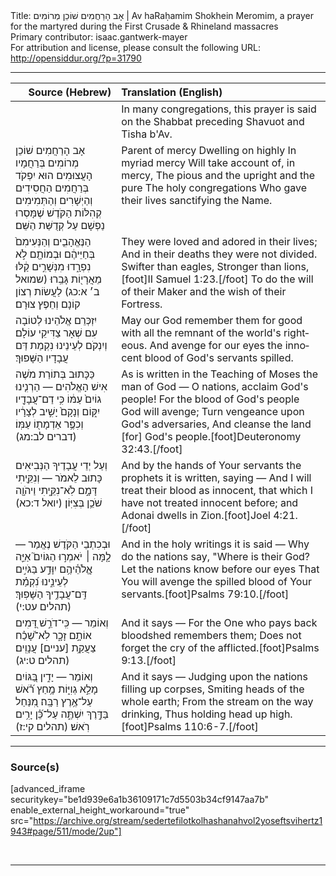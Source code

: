 <html>
<head></head>
<body>
Title: אָב הָרַחֲמִים שׁוֹכֵן מְרוֹמִים | Av haRaḥamim Shokhein Meromim, a prayer for the martyred during the First Crusade & Rhineland massacres<br />
Primary contributor: isaac.gantwerk-mayer<br />
For attribution and license, please consult the following URL: <a href="http://opensiddur.org/?p=31790">http://opensiddur.org/?p=31790</a>
<p />
<hr />

<table style="margin-left: auto;margin-right: auto;" class="draggable">
<thead><tr><th id="x" style="text-align: right;">Source (Hebrew)</th><th style="text-align: left;">Translation (English)</th></tr></thead>
<tbody>
<tr><td style="vertical-align:top;">
<div class="liturgy" lang="he">

</span></div></td>
 
<td style="vertical-align:top;">
<div class="english" lang="en">
<span class="instruction">In many congregations, this prayer is said on the Shabbat preceding Shavuot and Tisha b'Av.</span>
</div></td></tr>


<tr><td style="vertical-align:top;">
<div class="liturgy" lang="he">
אָב הָרַחֲמִים
שׁוֹכֵן מְרוֹמִים
בְּרַחֲמָיו הָעֲצוּמִים
הוּא יִפְקֹד בְּרַחֲמִים 
הַחֲסִידִים וְהַיְשָׁרִים וְהַתְּמִימִים
קְהִלּוֹת הַקֹּדֶשׁ 
שֶׁמָּסְרוּ נַפְשָׁם עַל קְדֻשַּׁת הַשֵּׁם׃
</span></div></td>
 
<td style="vertical-align:top;">
<div class="english" lang="en">
Parent of mercy
Dwelling on highly
In myriad mercy
Will take account of, in mercy,
The pious and the upright and the pure
The holy congregations
Who gave their lives sanctifying the Name.
</div></td></tr>


<tr><td style="vertical-align:top;">
<div class="liturgy" lang="he">
הַנֶּאֱהָבִ֤ים וְהַנְּעִימִם֙ בְּחַיֵּיהֶ֔ם 
וּבְמוֹתָ֖ם לֹ֣א נִפְרָ֑דוּ 
מִנְּשָׁרִ֣ים קַ֔לּוּ מֵאֲרָי֖וֹת גָּבֵֽרוּ׃ <span class="citation">(שמואל ב׳ א:כג)</span>
לַעֲשׂוֹת רְצוֹן קוֹנָם וְחֵפֶץ צוּרָם׃
</span></div></td>
 
<td style="vertical-align:top;">
<div class="english" lang="en">
They were loved and adored in their lives;
And in their deaths they were not divided.
Swifter than eagles, Stronger than lions,[foot]II Samuel 1:23.[/foot]
To do the will of their Maker and the wish of their Fortress.
</div></td></tr>


<tr><td style="vertical-align:top;">
<div class="liturgy" lang="he">
יִזְכְּרֵם אֱלֹהֵינוּ לְטוֹבָה עִם שְׁאָר צַדִּיקֵי עוֹלָם׃
וְיִנְקֹם לְעֵינֵינוּ נִקְמַת דַּם עֲבָדָיו הַשָּׁפוּךְ׃
</span></div></td>
 
<td style="vertical-align:top;">
<div class="english" lang="en">
May our God remember them for good with all the remnant of the world's righteous.
And avenge for our eyes the innocent blood of God's servants spilled.
</div></td></tr>


<tr><td style="vertical-align:top;">
<div class="liturgy" lang="he">
כַּכָּתוּב בְּתוֹרַת מֹשֶׁה אִישׁ הָאֱלֹהִים —
הַרְנִ֤ינוּ גוֹיִם֙ עַמּ֔וֹ
כִּ֥י דַם־עֲבָדָ֖יו יִקּ֑וֹם
וְנָקָם֙ יָשִׁ֣יב לְצָרָ֔יו
וְכִפֶּ֥ר אַדְמָת֖וֹ עַמּֽוֹ׃ <span class="citation">(דברים לב:מג)</span>
</span></div></td>
 
<td style="vertical-align:top;">
<div class="english" lang="en">
As is written in the Teaching of Moses the man of God —
O nations, acclaim God's people!
For the blood of God's people God will avenge;
Turn vengeance upon God's adversaries,
And cleanse the land [for] God's people.[foot]Deuteronomy 32:43.[/foot]
</div></td></tr>


<tr><td style="vertical-align:top;">
<div class="liturgy" lang="he">
וְעַל יְדֵי עֲבָדֶיךָ הַנְּבִיאִים כָּתוּב לֵאמֹר —
וְנִקֵּ֖יתִי דָּמָ֣ם 
לֹֽא־נִקֵּ֑יתִי
וַיהֹוָ֖ה שֹׁכֵ֥ן בְּצִיּֽוֹן׃ <span class="citation">(יואל ד:כא)</span>
</span></div></td>
 
<td style="vertical-align:top;">
<div class="english" lang="en">
And by the hands of Your servants the prophets it is written, saying —
And I will treat their blood as innocent, 
that which I have not treated innocent before;
and Adonai dwells in Zion.[foot]Joel 4:21.[/foot]
</div></td></tr>


<tr><td style="vertical-align:top;">
<div class="liturgy" lang="he">
וּבְכִתְבֵי הַקֹּדֶשׁ נֶאֱמַר  —
לָ֤מָּה ׀ יֹאמְר֣וּ הַגּוֹיִם֮
אַיֵּ֢ה אֱֽלֹהֵ֫יהֶ֥ם
יִוָּדַ֣ע בַּגֹּיִ֣ים לְעֵינֵ֑ינוּ
נִ֝קְמַ֗ת דַּֽם־עֲבָדֶ֥יךָ הַשָּׁפֽוּךְ׃ <span class="citation">(תהלים עט:י)</span>
</span></div></td>
 
<td style="vertical-align:top;">
<div class="english" lang="en">
And in the holy writings it is said —
Why do the nations say,
"Where is their God?
Let the nations know before our eyes
That You will avenge the spilled blood of Your servants.[foot]Psalms 79:10.[/foot] 
</div></td></tr>


<tr><td style="vertical-align:top;">
<div class="liturgy" lang="he">
וְאוֹמֵר —
כִּֽי־דֹרֵ֣שׁ דָּ֭מִים אוֹתָ֣ם זָכָ֑ר
לֹֽא־שָׁ֝כַ֗ח צַעֲקַ֥ת [עניים] עֲנָוִֽים׃ <span class="citation">(תהלים ט:יג)</span>
</span></div></td>
 
<td style="vertical-align:top;">
<div class="english" lang="en">
And it says —
For the One who pays back bloodshed remembers them;
Does not forget the cry of the afflicted.[foot]Psalms 9:13.[/foot]
</div></td></tr>


<tr><td style="vertical-align:top;">
<div class="liturgy" lang="he">
וְאוֹמֵר —
יָדִ֣ין בַּ֭גּוֹיִם מָלֵ֣א גְוִיּ֑וֹת 
מָ֥חַץ רֹ֗֝אשׁ עַל־אֶ֥רֶץ רַבָּֽה׃
מִ֭נַּחַל בַּדֶּ֣רֶךְ יִשְׁתֶּ֑ה
עַל־כֵּ֗֝ן יָרִ֥ים רֹֽאשׁ׃ <span class="citation">(תהלים קי:ז)</span>
</span></div></td>
 
<td style="vertical-align:top;">
<div class="english" lang="en">
And it says —
Judging upon the nations filling up corpses,
Smiting heads of the whole earth;
From the stream on the way drinking,
Thus holding head up high.[foot]Psalms 110:6-7.[/foot]
</div></td></tr>
</tbody></table>

<hr />

<h3>Source(s)</h3>

[advanced_iframe securitykey="be1d939e6a1b36109171c7d5503b34cf9147aa7b" enable_external_height_workaround="true" src="https://archive.org/stream/sedertefilotkolhashanahvol2yoseftsvihertz1943#page/511/mode/2up"]

&nbsp;

<hr />

&nbsp;
</body>
</html>